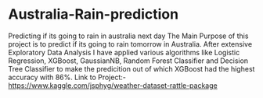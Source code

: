 # Australia-Rain-prediction
Predicting if its going to rain in australia next day
The Main Purpose of this project is to predict if its going to rain tomorrow in Australia. After extensive Exploratory Data Analysis I have applied various algorithms like Logistic Regression, XGBoost, GaussianNB, Random Forest Classifier and Decision Tree Classifier to make the predicition out of which XGBoost had the highest accuracy with 86%.
Link to Project:- https://www.kaggle.com/jsphyg/weather-dataset-rattle-package
